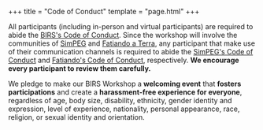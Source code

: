 +++
title = "Code of Conduct"
template = "page.html"
+++

All participants (including in-person and virtual participants) are required to
abide the [BIRS's Code of Conduct][birs-coc].
Since the workshop will involve the communities of [SimPEG][simpeg] and
[Fatiando a Terra][fatiando], any participant that make use of their
communication channels is required to abide the [SimPEG's
Code of Conduct][simpeg-coc] and [Fatiando's Code of Conduct][fatiando-coc],
respectively. **We encourage every participant to review them
carefully.**

We pledge to make our BIRS Workshop a **welcoming event** that **fosters
participations** and create a **harassment-free experience for everyone**,
regardless of age, body size, disability, ethnicity, gender identity and
expression, level of experience, nationality, personal appearance, race,
religion, or sexual identity and orientation.

[birs-coc]: https://www.birs.ca/app//webroot/files/EDIB/BIRS-Code-of-Conduct.pdf
[fatiando-coc]: https://github.com/fatiando/community/blob/main/CODE_OF_CONDUCT.md
[simpeg-coc]: https://github.com/simpeg/simpeg/blob/main/CODE_OF_CONDUCT.md
[fatiando]: https://www.fatiando.org
[simpeg]: https://simpeg.xyz

